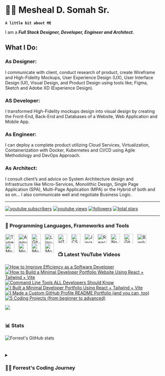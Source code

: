 # 👨‍💻 Mesheal D. Somah Sr.

**`A little bit about ME`**

I am a <strong><em>Full Stack Designer, Developer, Engineer and Architect.</em></strong>

<h2>What I Do:</h2>

<h3>As Designer:</h3> 
I communicate with client, conduct research of product, create Wireframe and High-Fidelity Mockups, User Experience Design (UX), User Interface Design (UI), Visual Design, and Product Design using tools like; Figma, Sketch and Adobe XD (Experience Design). 

<h3>AS Developer:</h3> 
I transformed High-Fidelity mockups design into visual design by creating the Front-End, Back-End and Databases of a Website, Web Application and Mobile App.

<h3>As Engineer:</h3> 
I can deploy a complete product utilizing Cloud Services, Virtualization, Containerization with Docker, Kubernetes and CI/CD using Agile Methodology and DevOps Approach.

<h3>As Architect:</h3> 
I consult client’s and advice on System Architecture design and Infrastructure like Micro-Services, Monolithic Design, Single Page Application (SPA), Multi-Page Application (MPA) or the Hybrid of both and so on… 
I also communicate well and negotiate Business Logic.


<hr>

   <p align="left">
      <a href="https://www.youtube.com/c/fknight?sub_confirmation=1">
         <img alt="youtube subscribers" title="Subscribe to my YouTube channel" src="https://custom-icon-badges.demolab.com/youtube/channel/subscribers/UC2WHjPDvbE6O328n17ZGcfg?color=%23E05D44&label=SUBSCRIBE&logo=video&logoColor=white&style=for-the-badge&labelColor=CE4630"/></a> 
      <a href="https://www.youtube.com/c/fknight">
         <img alt="youtube views" title="YouTube views" src="https://custom-icon-badges.demolab.com/youtube/channel/views/UC2WHjPDvbE6O328n17ZGcfg?color=%23E1AD0E&logo=eye&logoColor=white&style=for-the-badge&labelColor=C79600"/></a> 
      <a href="https://github.com/ForrestKnight?tab=followers">
         <img alt="followers" title="Follow me on Github" src="https://custom-icon-badges.demolab.com/github/followers/ForrestKnight?color=236ad3&labelColor=1155ba&style=for-the-badge&logo=person-add&label=Follow&logoColor=white"/></a>
      <a href="https://github.com/ForrestKnight?tab=repositories&sort=stargazers">
         <img alt="total stars" title="Total stars on GitHub" src="https://custom-icon-badges.demolab.com/github/stars/ForrestKnight?color=55960c&style=for-the-badge&labelColor=488207&logo=star"/></a>
   </p>

---

### 🧰 Programming Languages, Frameworks and Tools

<img align="left" alt="TypeScript" width="30px" style="padding-right:10px;" src="https://cdn.jsdelivr.net/gh/devicons/devicon/icons/typescript/typescript-plain.svg"/>
<img align="left" alt="Angular" width="30px" style="padding-right:10px;" src="https://cdn.jsdelivr.net/gh/devicons/devicon/icons/angularjs/angularjs-plain.svg" />
<img align="left" alt="Git" width="30px" style="padding-right:10px;" src="https://cdn.jsdelivr.net/gh/devicons/devicon/icons/git/git-original.svg" />
<img align="left" alt="Linux" width="30px" style="padding-right:10px;" src="https://cdn.jsdelivr.net/gh/devicons/devicon/icons/linux/linux-original.svg" />
<img align="left" alt="HTML5" width="30px" style="padding-right:10px;" src="https://cdn.jsdelivr.net/gh/devicons/devicon/icons/html5/html5-plain.svg" />
<img align="left" alt="CSS3" width="30px" style="padding-right:10px;" src="https://cdn.jsdelivr.net/gh/devicons/devicon/icons/css3/css3-plain.svg" />
<img align="left" alt="JavaScript" width="30px" style="padding-right:10px;" src="https://cdn.jsdelivr.net/gh/devicons/devicon/icons/javascript/javascript-plain.svg" />
<img align="left" alt="React" width="30px" style="padding-right:10px;" src="https://cdn.jsdelivr.net/gh/devicons/devicon/icons/react/react-original.svg" />
<img align="left" alt="NodeJS" width="30px" style="padding-right:10px;" src="https://cdn.jsdelivr.net/gh/devicons/devicon/icons/nodejs/nodejs-original.svg" />
<img align="left" alt="GitHub" width="30px" style="padding-right:10px;" src="https://cdn.jsdelivr.net/gh/devicons/devicon/icons/github/github-original.svg" />
<img align="left" alt="Bash" width="30px" style="padding-right:10px;" src="https://cdn.jsdelivr.net/gh/devicons/devicon/icons/bash/bash-original.svg" />
<img align="left" alt="MongoDB" width="30px" style="padding-right:10px;" src="https://cdn.jsdelivr.net/gh/devicons/devicon/icons/mongodb/mongodb-original.svg" />
<img align="left" alt="MongoDB" width="30px" style="padding-right:10px;" src="https://cdn.jsdelivr.net/gh/devicons/devicon/icons/csharp/csharp-original.svg" />
<img align="left" alt="MongoDB" width="30px" style="padding-right:10px;" src="https://cdn.jsdelivr.net/gh/devicons/devicon/icons/php/php-original.svg" />
<img align="left" alt="MongoDB" width="30px" style="padding-right:10px;" src="https://cdn.jsdelivr.net/gh/devicons/devicon/icons/bootstrap/bootstrap-original.svg" />
<br />

#

### 📺 Latest YouTube Videos

<!-- BEGIN YOUTUBE-CARDS -->
[![How to Improve Efficiency as a Software Developer](https://ytcards.demolab.com/?id=Ov1tuHS4uNw&title=How+to+Improve+Efficiency+as+a+Software+Developer&lang=en&timestamp=1669140023&background_color=%230d1117&title_color=%23ffffff&stats_color=%23dedede&width=250&duration=535 "How to Improve Efficiency as a Software Developer")](https://www.youtube.com/watch?v=Ov1tuHS4uNw)
[![How to Build a Minimal Developer Portfolio Website Using React + Tailwind + Vite](https://ytcards.demolab.com/?id=b0pkpcD8Ms4&title=How+to+Build+a+Minimal+Developer+Portfolio+Website+Using+React+%2B+Tailwind+%2B+Vite&lang=en&timestamp=1668434431&background_color=%230d1117&title_color=%23ffffff&stats_color=%23dedede&width=250&duration=4119 "How to Build a Minimal Developer Portfolio Website Using React + Tailwind + Vite")](https://www.youtube.com/watch?v=b0pkpcD8Ms4)
[![Command Line Tools ALL Developers Should Know](https://ytcards.demolab.com/?id=DIny00tOBdU&title=Command+Line+Tools+ALL+Developers+Should+Know&lang=en&timestamp=1667250900&background_color=%230d1117&title_color=%23ffffff&stats_color=%23dedede&width=250&duration=434 "Command Line Tools ALL Developers Should Know")](https://www.youtube.com/watch?v=DIny00tOBdU)
[![I Built a Minimal Developer Portfolio Using React + Tailwind + Vite](https://ytcards.demolab.com/?id=g9hPa-G3lfw&title=I+Built+a+Minimal+Developer+Portfolio+Using+React+%2B+Tailwind+%2B+Vite&lang=en&timestamp=1666797301&background_color=%230d1117&title_color=%23ffffff&stats_color=%23dedede&width=250&duration=725 "I Built a Minimal Developer Portfolio Using React + Tailwind + Vite")](https://www.youtube.com/watch?v=g9hPa-G3lfw)
[![I Made a Custom GitHub Profile README Portfolio (and you can, too)](https://ytcards.demolab.com/?id=9A8sQZDRn5o&title=I+Made+a+Custom+GitHub+Profile+README+Portfolio+%28and+you+can%2C+too%29&lang=en&timestamp=1663770604&background_color=%230d1117&title_color=%23ffffff&stats_color=%23dedede&width=250&duration=655 "I Made a Custom GitHub Profile README Portfolio (and you can, too)")](https://www.youtube.com/watch?v=9A8sQZDRn5o)
[![5 Coding Projects (from beginner to advanced)](https://ytcards.demolab.com/?id=n2B-FClr5rA&title=5+Coding+Projects+%28from+beginner+to+advanced%29&lang=en&timestamp=1663079409&background_color=%230d1117&title_color=%23ffffff&stats_color=%23dedede&width=250&duration=1090 "5 Coding Projects (from beginner to advanced)")](https://www.youtube.com/watch?v=n2B-FClr5rA)
<!-- END YOUTUBE-CARDS -->

[<img src="https://custom-icon-badges.demolab.com/badge/-Subscribe%20For%20More-red?style=for-the-badge&logo=video&logoColor=white"/>](https://www.youtube.com/c/fknight?sub_confirmation=1)

#

### 📊 Stats

![Forrest's GitHub stats](https://github-readme-stats.vercel.app/api?username=forrestknight&show_icons=true&theme=gruvbox)

<!-- ![GitHub Streak](https://streak-stats.demolab.com?user=ForrestKnight&theme=gruvbox&border_radius=4.5) -->

#

<details>
 <summary><h3>👨‍💻 Forrest's Coding Journey</h3></summary>
   I started my coding journey as a naive computer science student with a passion to learn everything I could about this programming world - code, unix, linux, theory. And all the while, teaching myself iOS development with a dream to build my own app, but that soon got overshadowed by my desire to excel in Java. A desire that landed me a full-stack software engineering job upon graduation. However, I had another desire I had been pursuing throughout this time - YouTube content creation. I eventually ended up quitting my software engineering job to pursue YouTube full-time, and that has been my focus ever since. But there's something that's always bothered me about my journey - abandoning my dream of building my own app to pursue the safe route, a job. Now I've already taken the leap away from that safety net into this uncomfortable, unexplored world that it being a creator. And it worked out, but again, it became comfortable. It's easier to create a video than go out on a ledge and build my own product. I do have to eat, at the end of the day, but I think it's time. It's time to get uncomfortable again. I have a burning desire to get back on the horse, and fulfill that dream younger me had of building my own app, my own product. And in order to do that, I'll be implmementing a few measures to streamline my YouTube content to focus more time on fulfilling that dream - a dream that I'll be ready to tackle in 2023 due to the measure I'm putting in place now until the end of 2022. Don't wait up, because I'm coming.

[website]: https://fkcodes.com
[youtube]: https://youtube.com/fknight
